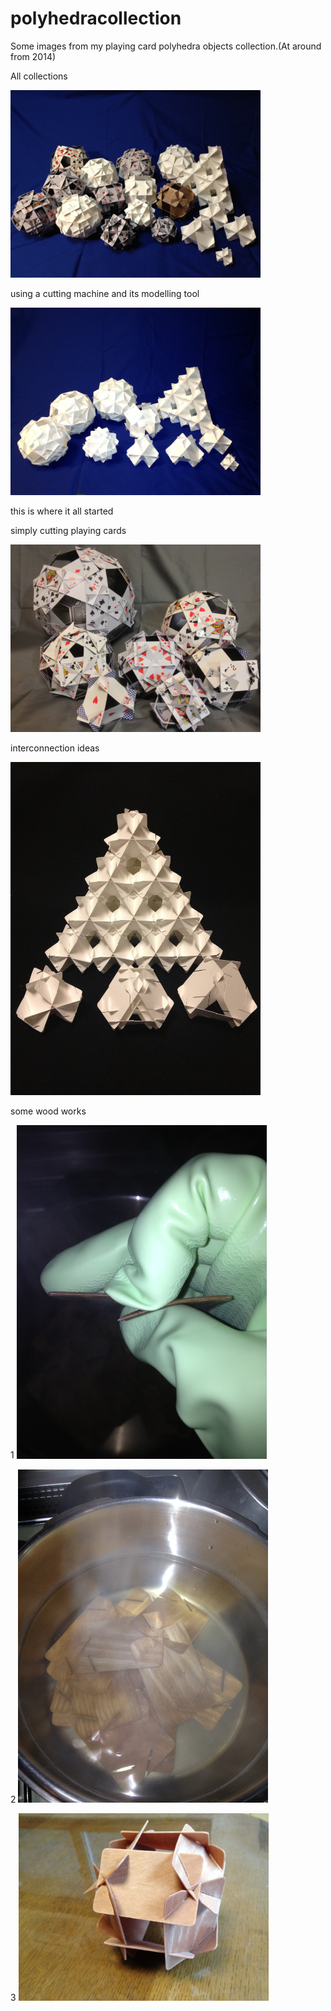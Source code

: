 # polyhedracollection

Some images from my playing card polyhedra objects collection.(At around from 2014)

All collections

<img src="all collections.JPG" width="400" alt="all collections">

using a cutting machine and its modelling tool

<img src="./cut%20out%20models.JPG" width="400" alt="cut out models">

this is where it all started

simply cutting playing cards

<img src="./playing cards.JPG" width="400" alt="playing card">


interconnection ideas

<img src="./interconnection experimental pieces.JPG" width="400" alt="experimental">


some wood works

1
<img src="./wood work1.JPG" width="400" alt="wood 1">

2
<img src="./wood work 2.JPG" width="400" alt="wood 2 ">

3
<img src="./wood work 3.JPG" width="400" alt="wood 3">

